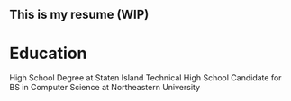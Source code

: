 ## This is my resume (WIP)

# Education
High School Degree at Staten Island Technical High School
Candidate for BS in Computer Science at Northeastern University
